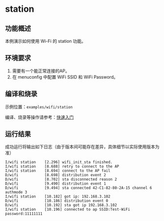 # station

## 功能概述
本例演示如何使用 Wi-Fi 的 station 功能。

## 环境要求

1. 需要有一个能正常连接的AP。
2. 在 menuconfig 中配置 WiFi SSID 和 WiFi Password。

## 编译和烧录

示例位置：`examples/wifi/station`

编译、烧录等操作请参考：[快速入门](https://doc.winnermicro.net/w800/zh_CN/2.2-beta.2/get_started/index.html)

## 运行结果

成功运行将输出如下日志（由于版本间可能存在差异，具体细节以实际使用版本为准）

```
I/wifi station    [2.296] wifi_init_sta finished.
I/wifi station    [8.688] retry to connect to the AP
I/wifi station    [8.694] connect to the AP fail
D/wifi            [8.698] distribution event 2
D/wifi            [8.702] sta disconnected reason 2
D/wifi            [9.490] distribution event 1
D/wifi            [9.494] sta connected 42-C1-82-80-2A-15 channel 6 authmode 3
I/wifi station    [10.182] got ip: 192.168.3.102
D/wifi            [10.186] distribution event 0
D/wifi            [10.192] sta got ip 192.168.3.102
I/wifi station    [10.196] connected to ap SSID:Test-WiFi password:11111111

```